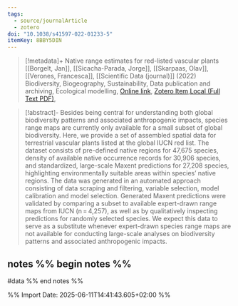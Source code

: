 ```yaml
---
tags:
  - source/journalArticle
  - zotero
doi: "10.1038/s41597-022-01233-5"
itemKey: 8BBY5DIN
---
```

>[!metadata]+
> Native range estimates for red-listed vascular plants
> [[Borgelt, Jan]], [[Sicacha-Parada, Jorge]], [[Skarpaas, Olav]], [[Verones, Francesca]], 
> [[Scientific Data (journal)]] (2022)
> Biodiversity, Biogeography, Sustainability, Data publication and archiving, Ecological modelling, 
> [Online link](https://www.nature.com/articles/s41597-022-01233-5), [Zotero Item](zotero://select/library/items/8BBY5DIN),[Local (Full Text PDF)](file://C:/Users/aburg/Documents/references/zotero/storage/C9NT6BBZ/Borgelt2022_Nativerange.pdf), 


>[!abstract]-
>Besides being central for understanding both global biodiversity patterns and associated anthropogenic impacts, species range maps are currently only available for a small subset of global biodiversity. Here, we provide a set of assembled spatial data for terrestrial vascular plants listed at the global IUCN red list. The dataset consists of pre-defined native regions for 47,675 species, density of available native occurrence records for 30,906 species, and standardized, large-scale Maxent predictions for 27,208 species, highlighting environmentally suitable areas within species’ native regions. The data was generated in an automated approach consisting of data scraping and filtering, variable selection, model calibration and model selection. Generated Maxent predictions were validated by comparing a subset to available expert-drawn range maps from IUCN (n = 4,257), as well as by qualitatively inspecting predictions for randomly selected species. We expect this data to serve as a substitute whenever expert-drawn species range maps are not available for conducting large-scale analyses on biodiversity patterns and associated anthropogenic impacts.

## notes %% begin notes %%
#data
%% end notes %%

%% Import Date: 2025-06-11T14:41:43.605+02:00 %%
